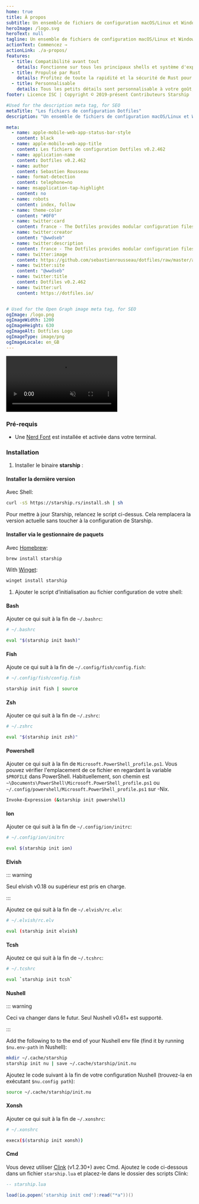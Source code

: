 ```yaml
---
home: true
title: À propos
subtitle: Un ensemble de fichiers de configuration macOS/Linux et Windows, simplement conçus pour s'adapter à votre vie de shell !
heroImage: /logo.svg
heroText: null
tagline: Un ensemble de fichiers de configuration macOS/Linux et Windows, simplement conçus pour s'adapter à votre vie de shell !
actionText: Commencez →
actionLink: ./a-propos/
features:
  - title: Compatibilité avant tout
    details: Fonctionne sur tous les principaux shells et système d'exploitation. Utilisez-le partout !
  - title: Propulsé par Rust
    details: Profitez de toute la rapidité et la sécurité de Rust pour rendre votre invite de commandes la plus rapide et fiable possible.
  - title: Personnalisable
    details: Tous les petits détails sont personnalisable à votre goût, pour rendre votre invite de commandes aussi légère ou complète que le vous souhaitez.
footer: Licence ISC | Copyright © 2019-présent Contributeurs Starship

#Used for the description meta tag, for SEO
metaTitle: "Les fichiers de configuration Dotfiles"
description: "Un ensemble de fichiers de configuration macOS/Linux et Windows, simplement conçus pour s'adapter à votre vie de shell !"

meta:
  - name: apple-mobile-web-app-status-bar-style
    content: black
  - name: apple-mobile-web-app-title
    content: Les fichiers de configuration Dotfiles v0.2.462
  - name: application-name
    content: Dotfiles v0.2.462
  - name: author
    content: Sebastien Rousseau
  - name: format-detection
    content: telephone=no
  - name: msapplication-tap-highlight
    content: no
  - name: robots
    content: index, follow
  - name: theme-color
    content: "#0F0"
  - name: twitter:card
    content: france - The Dotfiles provides modular configuration files (aliases, functions and paths) built for speed, higher performance, with the aim of helping you have an easy and centralized way to configure your environment and applications.
  - name: twitter:creator
    content: "@wwdseb"
  - name: twitter:description
    content: france - The Dotfiles provides modular configuration files (aliases, functions and paths) built for speed, higher performance, with the aim of helping you have an easy and centralized way to configure your environment and applications.
  - name: twitter:image
    content: https://github.com/sebastienrousseau/dotfiles/raw/master/assets/dotfiles.svg
  - name: twitter:site
    content: "@wwdseb"
  - name: twitter:title
    content: Dotfiles v0.2.462
  - name: twitter:url
    content: https://dotfiles.io/


# Used for the Open Graph image meta tag, for SEO
ogImage: /logo.png
ogImageWidth: 1200
ogImageHeight: 630
ogImageAlt: Dotfiles Logo
ogImageType: image/png
ogImageLocale: en_GB
---
```



<div class="center">
  <video class="demo-video" muted autoplay loop playsinline>
    <source src="/demo.webm" type="video/webm">
    <source src="/demo.mp4" type="video/mp4">
  </video>
</div>

### Pré-requis

- Une [Nerd Font](https://www.nerdfonts.com/) est installée et activée dans votre terminal.

### Installation

1. Installer le binaire **starship** :

#### Installer la dernière version

   Avec Shell:

   ```sh
   curl -sS https://starship.rs/install.sh | sh
   ```

   Pour mettre à jour Starship, relancez le script ci-dessus. Cela remplacera la version actuelle sans toucher à la configuration de Starship.

#### Installer via le gestionnaire de paquets

   Avec [Homebrew](https://brew.sh/):

   ```sh
   brew install starship
   ```

   With [Winget](https://github.com/microsoft/winget-cli):

   ```powershell
   winget install starship
   ```

1. Ajouter le script d’initialisation au fichier configuration de votre shell:

#### Bash

   Ajouter ce qui suit à la fin de `~/.bashrc`:

   ```sh
   # ~/.bashrc

   eval "$(starship init bash)"
   ```

#### Fish

   Ajoute ce qui suit à la fin de `~/.config/fish/config.fish`:

   ```sh
   # ~/.config/fish/config.fish

   starship init fish | source
   ```

#### Zsh

   Ajouter ce qui suit à la fin de `~/.zshrc`:

   ```sh
   # ~/.zshrc

   eval "$(starship init zsh)"
   ```

#### Powershell

   Ajouter ce qui suit à la fin de `Microsoft.PowerShell_profile.ps1`. Vous pouvez vérifier l'emplacement de ce fichier en regardant la variable `$PROFILE` dans PowerShell. Habituellement, son chemin est `~\Documents\PowerShell\Microsoft.PowerShell_profile.ps1` ou `~/.config/powershell/Microsoft.PowerShell_profile.ps1` sur -Nix.

   ```sh
   Invoke-Expression (&starship init powershell)
   ```

#### Ion

   Ajouter ce qui suit à la fin de `~/.config/ion/initrc`:

   ```sh
   # ~/.config/ion/initrc

   eval $(starship init ion)
   ```

#### Elvish

   ::: warning

   Seul elvish v0.18 ou supérieur est pris en charge.

   :::

   Ajoutez ce qui suit à la fin de `~/.elvish/rc.elv`:

   ```sh
   # ~/.elvish/rc.elv

   eval (starship init elvish)
   ```

#### Tcsh

   Ajoutez ce qui suit à la fin de `~/.tcshrc`:

   ```sh
   # ~/.tcshrc

   eval `starship init tcsh`
   ```

#### Nushell

   ::: warning

   Ceci va changer dans le futur. Seul Nushell v0.61+ est supporté.

   :::

   Add the following to to the end of your Nushell env file (find it by running `$nu.env-path` in Nushell):

   ```sh
   mkdir ~/.cache/starship
   starship init nu | save ~/.cache/starship/init.nu
   ```

   Ajoutez le code suivant à la fin de votre configuration Nushell (trouvez-la en exécutant `$nu.config path`):

   ```sh
   source ~/.cache/starship/init.nu
   ```

#### Xonsh

   Ajouter ce qui suit à la fin de `~/.xonshrc`:

   ```sh
   # ~/.xonshrc

   execx($(starship init xonsh))
   ```

#### Cmd

   Vous devez utiliser [Clink](https://chrisant996.github.io/clink/clink.html) (v1.2.30+) avec Cmd. Ajoutez le code ci-dessous dans un fichier `starship.lua` et placez-le dans le dossier des scripts Clink:

   ```lua
   -- starship.lua

   load(io.popen('starship init cmd'):read("*a"))()
   ```
